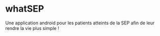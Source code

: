 # whatSEP
Une application android pour les patients atteints de la SEP afin de leur rendre la vie plus simple !
